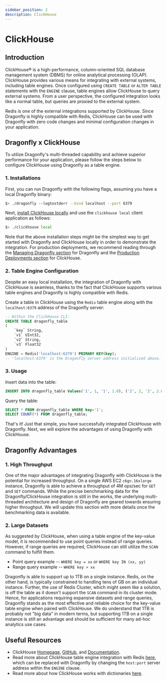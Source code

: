```yaml
---
sidebar_position: 2
description: ClickHouse
---
```


# ClickHouse

## Introduction

ClickHouse® is a high-performance, column-oriented SQL database management system (DBMS) for online analytical processing (OLAP).
ClickHouse provides various means for integrating with external systems, including table engines.
Once configured using `CREATE TABLE` or `ALTER TABLE` statements with the `ENGINE` clause, table engines allow ClickHouse to query external systems.
From a user perspective, the configured integration looks like a normal table, but queries are proxied to the external system.

Redis is one of the external integrations supported by ClickHouse.
Since Dragonfly is highly compatible with Redis, ClickHouse can be used with Dragonfly with zero code changes and minimal configuration changes in your application.

## Dragonfly x ClickHouse

To utilize Dragonfly's multi-threaded capability and achieve superior performance for your application,
please follow the steps below to configure ClickHouse using Dragonfly as a table engine.

### 1. Installations

First, you can run Dragonfly with the following flags, assuming you have a local Dragonfly binary:

```bash
$> ./dragonfly --logtostderr --bind localhost --port 6379
```

Next, [install ClickHouse locally](https://clickhouse.com/docs/en/install#quick-install) and use the `clickhouse local` client application as follows:

```bash
$> ./clickhouse local
```

Note that the above installation steps might be the simplest way to get started with Dragonfly and ClickHouse locally in order to demonstrate the integration.
For production deployments, we recommend reading through the [Managing Dragonfly section](../managing-dragonfly/managing-dragonfly.md) for Dragonfly
and the [Production Deployments section](https://clickhouse.com/docs/en/install#available-installation-options) for ClickHouse.

### 2. Table Engine Configuration

Despite an easy local installation, the integration of Dragonfly with ClickHouse is seamless,
thanks to the fact that ClickHouse supports various table engines and Dragonfly is highly compatible with Redis.

Create a table in ClickHouse using the `Redis` table engine along with the `localhost:6379` address of the Dragonfly server:

```sql
-- Within the ClickHouse CLI:
CREATE TABLE dragonfly_table
(
    `key` String,
    `v1` UInt32,
    `v2` String,
    `v3` Float32
)
ENGINE = Redis('localhost:6379') PRIMARY KEY(key);
-- 'localhost:6379' is the Dragonfly server address initialized above.
```

### 3. Usage

Insert data into the table:

```sql
INSERT INTO dragonfly_table Values('1', 1, '1', 1.0), ('2', 2, '2', 2.0);
```

Query the table:

```sql
SELECT * FROM dragonfly_table WHERE key='1';
SELECT COUNT(*) FROM dragonfly_table;
```

That's it! Just that simple, you have successfully integrated ClickHouse with Dragonfly.
Next, we will explore the advantages of using Dragonfly with ClickHouse.

## Dragonfly Advantages

### 1. High Throughput

One of the major advantages of integrating Dragonfly with ClickHouse is the potential for increased throughput.
On a single AWS EC2 `c6gn.16xlarge` instance, Dragonfly is able to achieve a throughput of 4M ops/sec for `GET` and `SET` commands.
While the precise benchmarking data for the Dragonfly/ClickHouse integration is still in the works,
the underlying multi-threaded architecture and design of Dragonfly are geared towards ensuring higher throughput.
We will update this section with more details once the benchmarking data is available.

### 2. Large Datasets

As suggested by ClickHouse, when using a table engine of the key-value model, it is recommended to use point queries instead of range queries.
However, if range queries are required, ClickHouse can still utilize the `SCAN` command to fulfill them.

- Point query example -- `WHERE key = xx` or `WHERE key IN (xx, yy)`
- Range query example -- `WHERE key > xx`

Dragonfly is able to support up to 1TB on a single instance.
Redis, on the other hand, is typically constrained to handling tens of GB on an individual instance.
Further, the use of Redis Cluster, which might seem like a solution, is off the table as it doesn't support the `SCAN` command in its cluster mode.
Hence, for applications requiring expansive datasets and range queries, Dragonfly stands as the most effective and reliable choice for the key-value table engine when paired with ClickHouse.
We do understand that 1TB is probably not "big data" in modern terms, but supporting 1TB on a single instance is still an advantage and should be sufficient for many ad-hoc analytics use cases.

## Useful Resources

- ClickHouse [Homepage](https://clickhouse.com/), [GitHub](https://github.com/ClickHouse/ClickHouse), and [Documentation](https://clickhouse.com/docs/en/intro).
- Read more about ClickHouse table engine integration with Redis [here](https://clickhouse.com/docs/en/engines/table-engines/integrations/redis),
  which can be replaced with Dragonfly by changing the `host:port` server address within the `ENGINE` clause.
- Read more about how ClickHouse works with dictionaries [here](https://clickhouse.com/docs/en/sql-reference/dictionaries).
